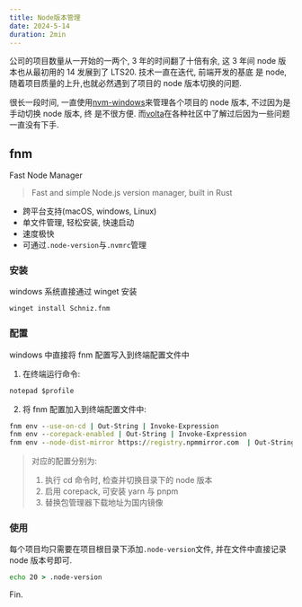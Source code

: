 ```yaml
---
title: Node版本管理
date: 2024-5-14
duration: 2min
---
```


公司的项目数量从一开始的一两个, 3 年的时间翻了十倍有余, 这 3 年间 node 版本也从最初用的 14 发展到了 LTS20. 技术一直在迭代, 前端开发的基底
是 node, 随着项目质量的上升,也就必然遇到了项目的 node 版本切换的问题.

很长一段时间, 一直使用[nvm-windows](https://github.com/coreybutler/nvm-windows)来管理各个项目的 node 版本, 不过因为是手动切换 node 版本, 终
是不很方便. 而[volta](https://volta.sh/)在各种社区中了解过后因为一些问题一直没有下手.

## fnm

Fast Node Manager

> Fast and simple Node.js version manager, built in Rust

- 跨平台支持(macOS, windows, Linux)
- 单文件管理, 轻松安装, 快速启动
- 速度极快
- 可通过`.node-version`与`.nvmrc`管理

### 安装

windows 系统直接通过 winget 安装

```cmd
winget install Schniz.fnm
```

### 配置

windows 中直接将 fnm 配置写入到终端配置文件中

1. 在终端运行命令:

```cmd
notepad $profile
```

2. 将 fnm 配置加入到终端配置文件中:

```cmd
fnm env --use-on-cd | Out-String | Invoke-Expression
fnm env --corepack-enabled | Out-String | Invoke-Expression
fnm env --node-dist-mirror https://registry.npmmirror.com  | Out-String | Invoke-Expression
```

> 对应的配置分别为:
>
> 1.  执行 cd 命令时, 检查并切换目录下的 node 版本
> 2.  启用 corepack, 可安装 yarn 与 pnpm
> 3.  替换包管理器下载地址为国内镜像

### 使用

每个项目均只需要在项目根目录下添加`.node-version`文件, 并在文件中直接记录 node 版本号即可.

```cmd
echo 20 > .node-version
```

Fin.
